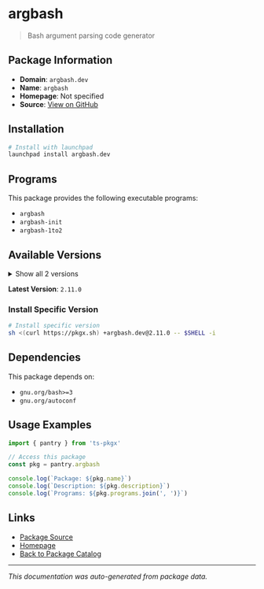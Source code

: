 # argbash

> Bash argument parsing code generator

## Package Information

- **Domain**: `argbash.dev`
- **Name**: `argbash`
- **Homepage**: Not specified
- **Source**: [View on GitHub](https://github.com/pkgxdev/pantry/tree/main/projects/argbash.dev/package.yml)

## Installation

```bash
# Install with launchpad
launchpad install argbash.dev
```

## Programs

This package provides the following executable programs:

- `argbash`
- `argbash-init`
- `argbash-1to2`

## Available Versions

<details>
<summary>Show all 2 versions</summary>

- `2.11.0`, `2.10.0`

</details>

**Latest Version**: `2.11.0`

### Install Specific Version

```bash
# Install specific version
sh <(curl https://pkgx.sh) +argbash.dev@2.11.0 -- $SHELL -i
```

## Dependencies

This package depends on:

- `gnu.org/bash>=3`
- `gnu.org/autoconf`

## Usage Examples

```typescript
import { pantry } from 'ts-pkgx'

// Access this package
const pkg = pantry.argbash

console.log(`Package: ${pkg.name}`)
console.log(`Description: ${pkg.description}`)
console.log(`Programs: ${pkg.programs.join(', ')}`)
```

## Links

- [Package Source](https://github.com/pkgxdev/pantry/tree/main/projects/argbash.dev/package.yml)
- [Homepage](#)
- [Back to Package Catalog](../../package-catalog.md)

---

*This documentation was auto-generated from package data.*
